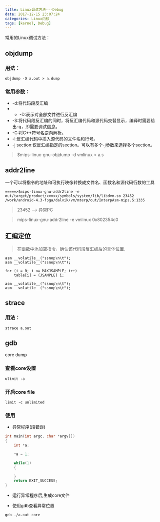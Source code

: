 ```yaml
---
title: Linux调试方法---Debug
date: 2017-12-15 23:07:24
categories: Linux内核
tags: [kernel, Debug]
---
```


常用的Linux调试方法：

<!--more-->


## objdump

### 用法：
``` shell
objdump -D a.out > a.dump
```
### 常用参数：

* -d:将代码段反汇编
* * -D:表示对全部文件进行反汇编
* -S:将代码段反汇编的同时，将反汇编代码和源代码交替显示，编译时需要给出-g，即需要调试信息。
* -C:将C++符号名逆向解析。
* -l:反汇编代码中插入源代码的文件名和行号。
* -j section:仅反汇编指定的section。可以有多个-j参数来选择多个section。

> $mips-linux-gnu-objdump -d vmlinux > a.s

## addr2line

一个可以将指令的地址和可执行映像转换成文件名、函数名和源代码行数的工具

``` shell
=====>$mips-linux-gnu-addr2line -e out/target/product/xxxxx/symbols/system/lib/libdvm.so 23452
/work/android-4.3-fpga/dalvik/vm/mterp/out/InterpAsm-mips.S:1335
```
>23452 --> 异常PC

> mips-linux-gnu-addr2line -e vmlinux 0x802354c0

## 汇编定位

> 在函数中添加空指令，确认该代码段反汇编后的具体位置.

```
asm __volatile__("ssnop\n\t");
asm __volatile__("ssnop\n\t");

for (i = 0; i <= MAXJSAMPLE; i++)
	table[i] = (JSAMPLE) i;

asm __volatile__("ssnop\n\t");
asm __volatile__("ssnop\n\t");
```

## strace

### 用法：

``` shell
strace a.out
```

## gdb

core dump
### 查看core设置

``` shell
ulimit -a
```

### 开启core file

``` shell
limit -c unlimited
```

### 使用

* 异常程序(段错误)
``` C
int main(int argc, char *argv[])
{
    int *a;

    *a = 1;

    while(1)
    {

    }
    return EXIT_SUCCESS;
}

```

* 运行异常程序后,生成core文件

* 使用gdb查看异常位置

``` shell
gdb ./a.out core
```


